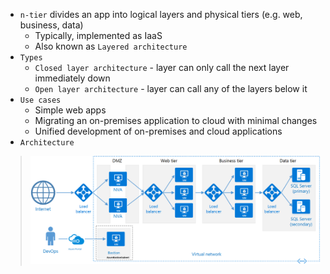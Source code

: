 * `n-tier` divides an app into logical layers and physical tiers (e.g. web, business, data)
    * Typically, implemented as IaaS
    * Also known as `Layered architecture`
* `Types`
    * `Closed layer architecture` - layer can only call the next layer immediately down
    * `Open layer architecture` - layer can call any of the layers below it
* `Use cases`
    * Simple web apps
    * Migrating an on-premises application to cloud with minimal changes
    * Unified development of on-premises and cloud applications
* `Architecture`
> ![](n-tier.png)
